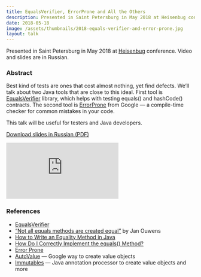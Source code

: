 ```yaml
---
title: EqualsVerifier, ErrorProne and All the Others
description: Presented in Saint Petersburg in May 2018 at Heisenbug conference. Video and slides are in Russian.
date: 2018-05-18
image: /assets/thumbnails/2018-equals-verifier-and-error-prone.jpg
layout: talk
---
```


Presented in Saint Petersburg in May 2018 at [Heisenbug](https://2018.heisenbug-piter.ru/en/talks/2018/spb/6qwtgffkk0y8gw4yg6q6cy/) 
conference. Video and slides are in Russian.

### Abstract
Best kind of tests are ones that cost almost nothing, yet find defects. 
We’ll talk about two Java tools that are close to this ideal. 
First tool is [EqualsVerifier](http://jqno.nl/equalsverifier/) library, 
which helps with testing equals() and hashCode() contracts. 
The second tool is [ErrorProne](http://errorprone.info/) 
from Google — a compile-time checker for common mistakes in your code.

This talk will be useful for testers and Java developers.

[Download slides in Russian (PDF)](/assets/talks/talk-equalsverifier-and-errorprone.pdf)

<div class="video-container">
<script defer class="speakerdeck-embed" data-id="d8ba17b409c147aa8c59377ecf5d17ef" data-ratio="1.77777777777778" src="//speakerdeck.com/assets/embed.js"></script>
</div>

<div class="video-container">
<iframe src="https://www.youtube.com/embed/jeCpYOEuL64" loading="lazy" frameborder="0" allowfullscreen></iframe>
</div>

### References
- [EqualsVerifier](http://jqno.nl/equalsverifier/)
- [“Not all equals methods are created equal”](https://youtu.be/pNJ_O10XaoM) by Jan Ouwens
- [How to Write an Equality Method in Java](https://www.artima.com/lejava/articles/equality.html)
- [How Do I Correctly Implement the equals() Method?](http://www.drdobbs.com/jvm/java-qa-how-do-i-correctly-implement-th/184405053)
- [Error Prone](http://errorprone.info/)
- [AutoValue](https://github.com/google/auto/blob/master/value/userguide/index.md) — Google way to create value objects
- [Immutables](https://immutables.github.io/) — Java annotation processor to create value objects and more
